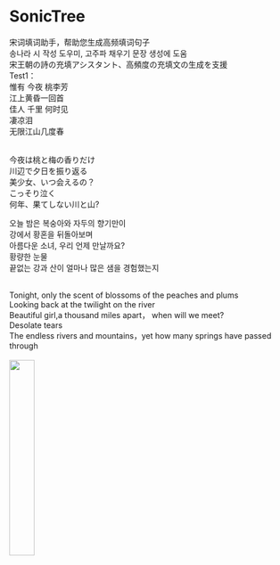 # SonicTree
宋词填词助手，帮助您生成高频填词句子<br>
송나라 시 작성 도우미, 고주파 채우기 문장 생성에 도움<br>
宋王朝の詩の充填アシスタント、高頻度の充填文の生成を支援
<br>
Test1：<br>
惟有 今夜 桃李芳<br>
江上黄昏一回首<br>
佳人 千里 何时见<br>
凄凉泪<br>
无限江山几度春<br><br>

今夜は桃と梅の香りだけ<br>
川辺で夕日を振り返る<br>
美少女、いつ会えるの？<br>
こっそり泣く<br>
何年、果てしない川と山?<br>

오늘 밤은 복숭아와 자두의 향기만이<br>
강에서 황혼을 뒤돌아보며<br>
아름다운 소녀, 우리 언제 만날까요?<br>
황량한 눈물<br>
끝없는 강과 산이 얼마나 많은 샘을 경험했는지<br><br>



Tonight, only the scent of blossoms of the peaches and plums <br>
Looking back at the twilight on the river<br>
Beautiful girl,a thousand miles apart， when will we meet?<br>
Desolate tears<br>
The endless rivers and mountains，yet how many springs have passed through <br><br>
 <img src="https://github.com/Odasoken/SonicTree/blob/master/demo.png" width="30%" height="30%">
 
 <br>
